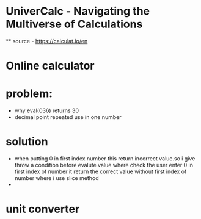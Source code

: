 # UniverCalc - Navigating the Multiverse of Calculations

 ** source - https://calculat.io/en
 
# Online calculator
# problem:
- why eval(036) returns 30
- decimal point repeated use in one number

# solution
- when putting 0 in first index number this return incorrect value.so i give throw a condition before evalute value where check the user enter 0 in first index of number it return the correct value without first index of number where i use slice method
- 


# unit converter

